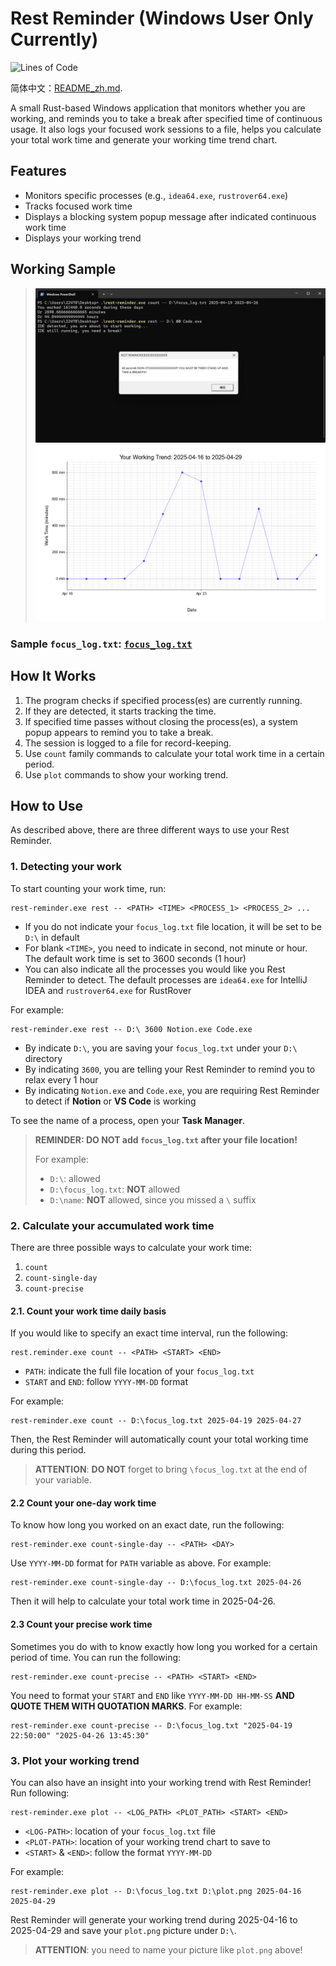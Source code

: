 # Rest Reminder (Windows User Only Currently)

![Lines of Code](https://img.shields.io/endpoint?url=https://Emil-Stampfly-He.github.io/rest-reminder/badge.json)

简体中文：[README_zh.md](./README-zh_CN.md).

A small Rust-based Windows application that monitors whether you are working, and reminds you to take a break after specified time of continuous usage.
It also logs your focused work sessions to a file, helps you calculate your total work time and generate your working time trend chart.

## Features

- Monitors specific processes (e.g., `idea64.exe`, `rustrover64.exe`)
- Tracks focused work time
- Displays a blocking system popup message after indicated continuous work time
- Displays your working trend

## Working Sample

> ![Screenshot](Screenshot.png)
> ![Working Trend](example.png)

### Sample `focus_log.txt`: [`focus_log.txt`](focus_log.txt)

## How It Works

1. The program checks if specified process(es) are currently running.
2. If they are detected, it starts tracking the time.
3. If specified time passes without closing the process(es), a system popup appears to remind you to take a break.
4. The session is logged to a file for record-keeping.
5. Use `count` family commands to calculate your total work time in a certain period.
6. Use `plot` commands to show your working trend.

## How to Use
As described above, there are three different ways to use your Rest Reminder.

### 1. Detecting your work

To start counting your work time, run:
```aiignore
rest-reminder.exe rest -- <PATH> <TIME> <PROCESS_1> <PROCESS_2> ...
```
* If you do not indicate your `focus_log.txt` file location, it will be set to be `D:\` in default
* For blank `<TIME>`, you need to indicate in second, not minute or hour. The default work time is set to 3600 seconds (1 hour)
* You can also indicate all the processes you would like you Rest Reminder to detect. The default processes are `idea64.exe` for IntelliJ IDEA and `rustrover64.exe` for RustRover

For example:
```aiignore
rest-reminder.exe rest -- D:\ 3600 Notion.exe Code.exe
```
* By indicate `D:\`, you are saving your `focus_log.txt` under your `D:\` directory
* By indicating `3600`, you are telling your Rest Reminder to remind you to relax every 1 hour
* By indicating `Notion.exe` and `Code.exe`, you are requiring Rest Reminder to detect if **Notion** or **VS Code** is working

To see the name of a process, open your **Task Manager**.

> **REMINDER: DO NOT add `focus_log.txt` after your file location!** 
> 
> For example:
> * `D:\`: allowed
> * `D:\focus_log.txt`: **NOT** allowed
> * `D:\name`: **NOT** allowed, since you missed a `\` suffix

### 2. Calculate your accumulated work time
There are three possible ways to calculate your work time:
1. `count`
2. `count-single-day`
3. `count-precise`

#### 2.1. Count your work time daily basis
If you would like to specify an exact time interval, run the following:
```aiignore
rest.reminder.exe count -- <PATH> <START> <END>
```
* `PATH`: indicate the full file location of your `focus_log.txt`
* `START` and `END`: follow `YYYY-MM-DD` format

For example:
```aiignore
rest-reminder.exe count -- D:\focus_log.txt 2025-04-19 2025-04-27
```
Then, the Rest Reminder will automatically count your total working time during this period. 

> **ATTENTION**: **DO NOT** forget to bring `\focus_log.txt` at the end of your <PATH> variable.

#### 2.2 Count your one-day work time
To know how long you worked on an exact date, run the following:
```aiignore
rest-reminder.exe count-single-day -- <PATH> <DAY>
```
Use `YYYY-MM-DD` format for `PATH` variable as above. For example:
```aiignore
rest-reminder.exe count-single-day -- D:\focus_log.txt 2025-04-26
```
Then it will help to calculate your total work time in 2025-04-26.

#### 2.3 Count your precise work time
Sometimes you do with to know exactly how long you worked for a certain period of time. You can run the following:
```aiignore
rest-reminder.exe count-precise -- <PATH> <START> <END>
```
You need to format your `START` and `END` like `YYYY-MM-DD HH-MM-SS` **AND QUOTE THEM WITH QUOTATION MARKS**. For example:
```aiignore
rest-reminder.exe count-precise -- D:\focus_log.txt "2025-04-19 22:50:00" "2025-04-26 13:45:30"
```

### 3. Plot your working trend
You can also have an insight into your working trend with Rest Reminder! Run following:
```aiignore
rest-reminder.exe plot -- <LOG_PATH> <PLOT_PATH> <START> <END>
```
* `<LOG-PATH>`: location of your `focus_log.txt` file
* `<PLOT-PATH>`: location of your working trend chart to save to
* `<START>` & `<END>`: follow the format `YYYY-MM-DD`

For example:
```aiignore
rest-reminder.exe plot -- D:\focus_log.txt D:\plot.png 2025-04-16 2025-04-29
```
Rest Reminder will generate your working trend during 2025-04-16 to 2025-04-29 and save your `plot.png` picture under `D:\`.
> **ATTENTION**: you need to name your picture like `plot.png` above!

